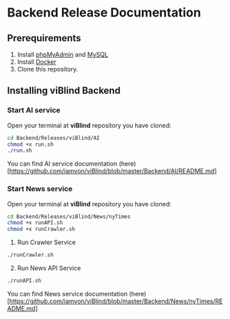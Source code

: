 # Backend Release Documentation

## Prerequirements
1. Install [phpMyAdmin](https://www.phpmyadmin.net/) and [MySQL](https://www.mysql.com/) 
2. Install [Docker](https://docs.docker.com/install/)
3. Clone this repository.

## Installing viBlind Backend
### Start AI service
Open your terminal at __viBlind__ repository you have cloned:
```bash
cd Backend/Releases/viBlind/AI
chmod +x run.sh
./run.sh
```
You can find AI service documentation (here)[https://github.com/iamvon/viBlind/blob/master/Backend/AI/README.md]

### Start News service
Open your terminal at __viBlind__ repository you have cloned:
```bash
cd Backend/Releases/viBlind/News/nyTimes  
chmod +x runAPI.sh
chmod +x runCrawler.sh
```
1. Run Crawler Service
```bash
./runCrawler.sh
```
2. Run News API Service
```bash
./runAPI.sh
``` 
You can find News service documentation (here)[https://github.com/iamvon/viBlind/blob/master/Backend/News/nyTimes/README.md]
